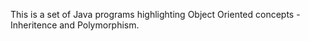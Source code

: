 This is a set of Java programs highlighting Object Oriented concepts - Inheritence and Polymorphism.
